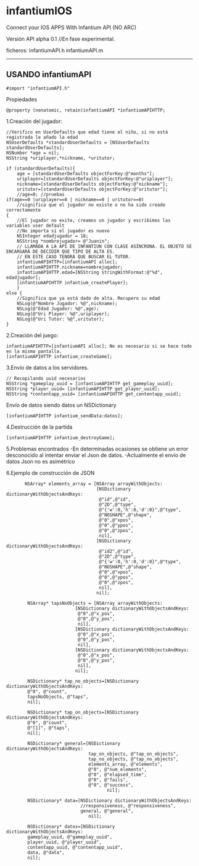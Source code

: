 infantiumIOS
============

Connect your IOS APPS With Infantium API (NO ARC)

Versión API alpha 0.1
//En fase experimental.

ficheros:
infantiumAPI.h
infantiumAPI.m

---------------------------------------
USANDO infantiumAPI
---------------------------------------

    #import "infantiumAPI.h"

Propiedades

    @property (nonatomic, retain)infantiumAPI *infantiumAPIHTTP;

1.Creación del jugador:


    //Verifico en UserDefaults que edad tiene el niño, si no está registrada le añado la edad
    NSUserDefaults *standardUserDefaults = [NSUserDefaults standardUserDefaults];
    NSNumber *age = nil;
    NSString *uriplayer,*nickname, *uritutor;
    
    if (standardUserDefaults){
        age = [standardUserDefaults objectForKey:@"months"];
        uriplayer=[standardUserDefaults objectForKey:@"uriplayer"];
        nickname=[standardUserDefaults objectForKey:@"nickname"];
        uritutor=[standardUserDefaults objectForKey:@"uritutor"];
        //age=0; //pruebas
    if(age==0 |uriplayer==0 | nickname==0 | uritutor==0)
        //significa que el jugador no existe o no ha sido creado correctamente
    {
        //El jugador no exite, creamos un jugador y escribimos las variables user default
        //No importa si el jugador es nuevo
        NSInteger edadjugador = 18;
        NSString *nombrejugador= @"Juanin";
        // LLAMADA A LA API DE INFANTIUN CON CLASE ASÍNCRONA. EL OBJETO SE ENCARGARÁ DE DECIDIR QUE TIPO DE ALTA ES.
        // EN ESTE CASO TENDRÁ QUE BUSCAR EL TUTOR.
        infantiumAPIHTTP=[infantiumAPI alloc];
        infantiumAPIHTTP.nickname=nombrejugador;
        infantiumAPIHTTP.edad=[NSString stringWithFormat:@"%d", edadjugador];
        [infantiumAPIHTTP infantium_createPlayer];
        }
    else {
        //Significa que ya está dado de alta. Recupero su edad
        NSLog(@"Nombre Jugador: %@",nickname);
        NSLog(@"Edad Jugador: %@",age);
        NSLog(@"Uri Player: %@",uriplayer);
        NSLog(@"Uri Tutor: %@",uritutor);
    }

2.Creación del juego:

    infantiumAPIHTTP=[infantiumAPI alloc]; No es necesario si se hace todo en la misma pantalla.
    [infantiumAPIHTTP infantium_createGame];
  

3.Envío de datos a los servidores.

    // Recopilando uuid necesarios
    NSString *gameplay_uuid = [infantiumAPIHTTP get_gameplay_uuid];
    NSString *player_uuid= [infantiumAPIHTTP get_player_uuid];
    NSString *contentapp_uuid= [infantiumAPIHTTP get_contentapp_uuid];

Envío de datos siendo datos un NSDictionary

    [infantiumAPIHTTP infantium_sendData:datos];

4.Destrucción de la partida

    [infantiumAPIHTTP infantium_destroyGame];

5.Problemas encontrados
  -En determinadas ocasiones se obtiene un error desconocido al intentar enviar el Json de datos.
  -Actualmente el envío de datos Json no es asimétrico


6.Ejemplo de construcción de JSON


           NSArray* elements_array = [NSArray arrayWithObjects:
                                      [NSDictionary dictionaryWithObjectsAndKeys:
                                       @"id",@"id",
                                       @"2D",@"type",
                                       @"{'w':0,'h':0,'d':0}",@"type",
                                       @"NOSHAPE",@"shape",
                                       @"0",@"xpos",
                                       @"0",@"ypos",
                                       @"0",@"zpos",
                                       nil],
                                      [NSDictionary dictionaryWithObjectsAndKeys:
                                       @"id2",@"id",
                                       @"2D",@"type",
                                       @"{'w':0,'h':0,'d':0}",@"type",
                                       @"NOSHAPE",@"shape",
                                       @"0",@"xpos",
                                       @"0",@"ypos",
                                       @"0",@"zpos",
                                       nil],
                                      nil];
            
            NSArray* tapsNoObjects = [NSArray arrayWithObjects:
                              [NSDictionary dictionaryWithObjectsAndKeys:
                               @"0",@"x_pos",
                               @"0",@"y_pos",
                               nil],
                              [NSDictionary dictionaryWithObjectsAndKeys:
                               @"0",@"x_pos",
                               @"0",@"y_pos",
                               nil],
                              [NSDictionary dictionaryWithObjectsAndKeys:
                               @"0",@"x_pos",
                               @"0",@"y_pos",
                               nil],
                              nil];
            
            NSDictionary* tap_no_objects=[NSDictionary dictionaryWithObjectsAndKeys:
            @"0", @"count",
            tapsNoObjects, @"taps",
            nil];
            
            NSDictionary* tap_on_objects=[NSDictionary dictionaryWithObjectsAndKeys:
            @"0", @"count",
            @"[1]", @"taps",
            nil];
            
            NSDictionary* general=[NSDictionary dictionaryWithObjectsAndKeys:
                                   tap_on_objects, @"tap_on_objects",
                                   tap_no_objects, @"tap_no_objects",
                                   elements_array, @"elements",
                                   @"0", @"num_elements",
                                   @"0", @"elapsed_time",
                                   @"0", @"fails",
                                   @"0", @"success",
                                          nil];
            
            NSDictionary* data=[NSDictionary dictionaryWithObjectsAndKeys:
                                //responsiveness, @"responsiveness",
                                general, @"general",
                                   nil];
            
            NSDictionary* datos=[NSDictionary dictionaryWithObjectsAndKeys:
            gameplay_uuid, @"gameplay_uuid",
            player_uuid, @"player_uuid",
            contentapp_uuid, @"contentapp_uuid",
            data, @"data",
            nil];
